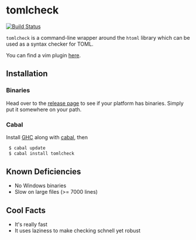 # tomlcheck

[![Build Status](https://travis-ci.org/vmchale/tomlcheck.svg?branch=master)](https://travis-ci.org/vmchale/tomlcheck)

`tomlcheck` is a command-line wrapper around the `htoml` library which can be
used as a syntax checker for TOML.

You can find a vim plugin [here](https://github.com/vmchale/tomlcheck-vim).

## Installation

### Binaries

Head over to the [release page](https://github.com/vmchale/tomlcheck/releases) to see if your platform has
binaries. Simply put it somewhere on your path.

### Cabal

Install [GHC](https://www.haskell.org/ghc/download.html) along with 
[cabal](https://www.haskell.org/downloads#minimal), then

```bash
 $ cabal update
 $ cabal install tomlcheck
```

## Known Deficiencies

  * No Windows binaries
  * Slow on large files (>= 7000 lines)

## Cool Facts
  
  * It's really fast
  * It uses laziness to make checking schnell yet robust
